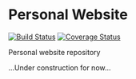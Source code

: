 # Personal Website

[![Build Status](https://travis-ci.org/icheliadinski/website.svg?branch=master)](https://travis-ci.org/icheliadinski/website) [![Coverage Status](https://coveralls.io/repos/github/icheliadinski/website/badge.svg?branch=master)](https://coveralls.io/github/icheliadinski/website?branch=master)

Personal website repository

...Under construction for now...
